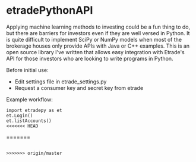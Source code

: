# etradePythonAPI

Applying machine learning methods to investing could be a fun thing to do, but there are barriers for investors even if they are well versed in Python. It is quite difficult to implement SciPy or NumPy models when most of the brokerage houses only provide APIs with Java or C++ examples. This is an open source library I've written that allows easy integration with Etrade's API for those investors who are looking to write programs in Python.

Before initial use:
  * Edit settings file in etrade_settings.py
  * Request a consumer key and secret key from etrade

Example workflow:
```
import etradepy as et
et.Login()
et.listAccounts()
<<<<<<< HEAD
```
=======
```

>>>>>>> origin/master
